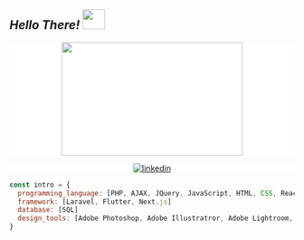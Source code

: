 ## ***Hello There!*** <img src="https://user-images.githubusercontent.com/71871211/128218014-e4ee2b40-54dd-4ccd-99eb-2439f2f7adf7.gif" width="40" height="35"/>
<!-- <p align="left"> <img src="https://komarev.com/ghpvc/?username=yusptar&color=blueviolet" alt="Profile views" /> </p> -->
<div>
    <p align="center" style="background:white">
      <img align='center' src="https://media.giphy.com/media/ZDxrPdX4Au7St8r36N/giphy.gif" width="320" height="200">
    </p>
     <p align="center" style="background:white">
      <a href="https://www.linkedin.com/in/mchyush" target="_blank">
        <img align="center" src="https://img.shields.io/badge/LinkedIn-0077B5?style=for-the-badge&logo=linkedin&logoColor=white" alt="linkedin"/>
      </a>
    </p>
</div>

```javascript
const intro = {
  programming_language: [PHP, AJAX, JQuery, JavaScript, HTML, CSS, React, Dart, Java],
  framework: [Laravel, Flutter, Next.js] 
  database: [SQL]
  design_tools: [Adobe Photoshop, Adobe Illustratror, Adobe Lightroom, Phonto]
}
```

<!-- ## ***Working Tools***

![JavaScript](https://img.shields.io/badge/-JavaScript-05122A?style=flat&logo=javascript)&nbsp;
![PHP](https://img.shields.io/badge/-PHP-05122A?style=flat&logo=PHP)&nbsp;
![Dart](https://img.shields.io/badge/-flutter-05122A?style=flat&logo=flutter)&nbsp;
![HTML](https://img.shields.io/badge/-HTML-05122A?style=flat&logo=HTML5)&nbsp;
![CSS](https://img.shields.io/badge/-CSS-05122A?style=flat&logo=CSS3&logoColor=1572B6)&nbsp;
![Laravel](https://img.shields.io/badge/-Laravel-05122A?style=flat&logo=laravel)&nbsp;
![Visual Studio Code](https://img.shields.io/badge/-VS%20Code-05122A?style=flat&logo=visual-studio-code&logoColor=007ACC)&nbsp;
![Adobe Photoshop](https://img.shields.io/badge/-Adobe%20Photoshop-05122A?style=flat&logo=adobe-photoshop)&nbsp;
![Adobe Illustrator](https://img.shields.io/badge/-Adobe%20Illustrator-05122A?style=flat&logo=adobe-illustrator)&nbsp; -->

<!-- ## ***Reach me***
  <p align="center" style="background:white">
    <a href="https://www.instagram.com/mchyush" target="_blank">
      <img align="center" src="https://img.shields.io/badge/Instagram-E4405F?style=for-the-badge&logo=instagram&logoColor=white" alt="instagram"/>
    </a>
    <a href="https://www.linkedin.com/in/mchyush" target="_blank">
      <img align="center" src="https://img.shields.io/badge/LinkedIn-0077B5?style=for-the-badge&logo=linkedin&logoColor=white" alt="linkedin"/>
    </a>
  </p> -->
  
<!-- <div>
  <p align="center" style="background:blue">
    <a href="https://www.instagram.com/mchyush" target="_blank">
   <img align="center" src="https://img.shields.io/badge/-yusptar-05122A?style=flat&logo=instagram" alt="instagram"/>
  </a>
  <a href="https://www.linkedin.com/in/mchyush" target="_blank">
    <img align="center" src="https://img.shields.io/badge/-yusptar-05122A?style=flat&logo=linkedin" alt="linkedin"/>
  </a>
  </p>
</div> -->


